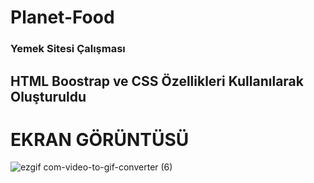 ﻿# Planet-Food

 <h3> Yemek Sitesi Çalışması </h3> 

<h2> HTML Boostrap ve CSS Özellikleri Kullanılarak Oluşturuldu</h2>

# EKRAN GÖRÜNTÜSÜ
![ezgif com-video-to-gif-converter (6)](https://github.com/kaymakhasan/Planet-Food/assets/147662994/ee18685f-0a71-41b4-91c0-7e5febadb936)
